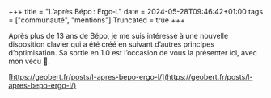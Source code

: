 +++
title = "L’après Bépo : Ergo‑L"
date = 2024-05-28T09:46:42+01:00
tags = ["communauté", "mentions"]
Truncated = true
+++

Après plus de 13 ans de Bépo, je me suis intéressé à une nouvelle disposition
clavier qui a été créé en suivant d’autres principes d’optimisation. Sa sortie
en 1.0 est l’occasion de vous la présenter ici, avec mon vécu 🙂.

[https://geobert.fr/posts/l-apres-bepo-ergo-l/](https://geobert.fr/posts/l-apres-bepo-ergo-l/)

<!--more-->
